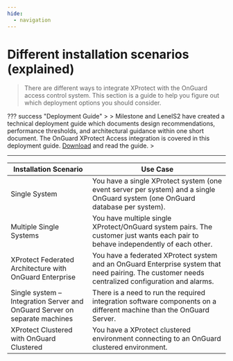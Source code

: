 ```yaml
---
hide:
  - navigation
---
```

# Different installation scenarios (explained)
>
> There are different ways to integrate XProtect with the OnGuard access control system. This section is a guide to help you figure out which deployment options you should consider. 
>

??? success "Deployment Guide"
    >
    > Milestone and LenelS2 have created a technical deployment guide which documents design recommendations, performance thresholds, and architectural guidance within one short document. The OnGuard XProtect Access integration is covered in this deployment guide. [Download](https://download.milestonesys.com/lenels2xpa) and read the guide. 
    >
***
| Installation Scenario                                                         |Use Case                                                                                                                                                    |
|-------------------------------------------------------------------------------|------------------------------------------------------------------------------------------------------------------------------------------------------------|
| Single System                                                                 |   You have a single XProtect system (one event server per system) and a single OnGuard system (one OnGuard database per system).                          |
| Multiple Single Systems                                                       |  You have multiple single XProtect/OnGuard system pairs. The customer just wants each pair to behave independently of each other.                    |
| XProtect Federated Architecture with OnGuard Enterprise                       |   You have a federated XProtect system and an OnGuard Enterprise system that need pairing. The customer needs centralized configuration and alarms.   |
| Single system – Integration Server and OnGuard Server on separate machines    |   There is a need to run the required integration software components on a different machine than the OnGuard Server.                                    |
| XProtect Clustered with OnGuard Clustered                                     |   You have a XProtect clustered environment connecting to an OnGuard clustered environment.                                           |
